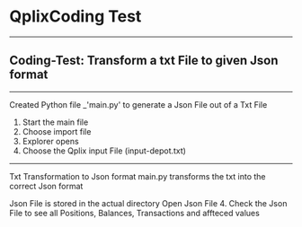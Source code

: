# QplixCoding Test
***
## Coding-Test: Transform a txt File to given Json format
***
Created Python file _'main.py' to generate a Json File out of a Txt File
1. Start the main file
2. Choose import file
3. Explorer opens
4. Choose the Qplix input File (input-depot.txt)
***
Txt Transformation to Json format
main.py transforms the txt into the correct Json format

Json File is stored in the actual directory
Open Json File
4. Check the Json File to see all Positions, Balances, Transactions and affteced values
